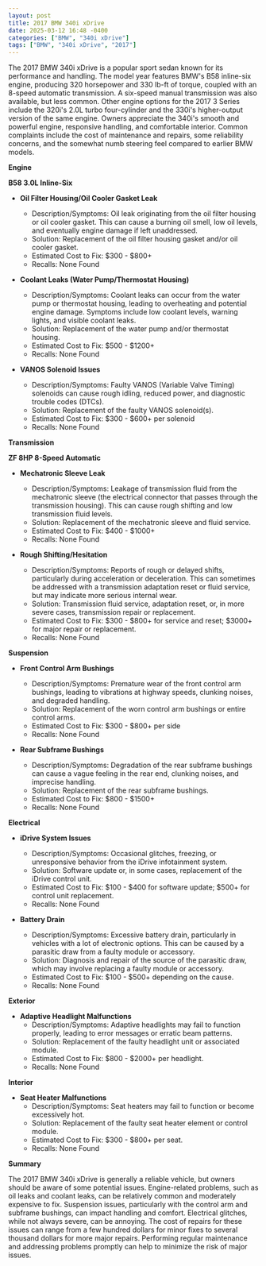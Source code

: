 ```yaml
---
layout: post
title: 2017 BMW 340i xDrive
date: 2025-03-12 16:48 -0400
categories: ["BMW", "340i xDrive"]
tags: ["BMW", "340i xDrive", "2017"]
---
```

The 2017 BMW 340i xDrive is a popular sport sedan known for its performance and handling. The model year features BMW's B58 inline-six engine, producing 320 horsepower and 330 lb-ft of torque, coupled with an 8-speed automatic transmission. A six-speed manual transmission was also available, but less common. Other engine options for the 2017 3 Series include the 320i's 2.0L turbo four-cylinder and the 330i's higher-output version of the same engine. Owners appreciate the 340i's smooth and powerful engine, responsive handling, and comfortable interior. Common complaints include the cost of maintenance and repairs, some reliability concerns, and the somewhat numb steering feel compared to earlier BMW models.

**Engine**

**B58 3.0L Inline-Six**

*   **Oil Filter Housing/Oil Cooler Gasket Leak**
    *   Description/Symptoms: Oil leak originating from the oil filter housing or oil cooler gasket. This can cause a burning oil smell, low oil levels, and eventually engine damage if left unaddressed.
    *   Solution: Replacement of the oil filter housing gasket and/or oil cooler gasket.
    *   Estimated Cost to Fix: $300 - $800+
    *   Recalls: None Found

*   **Coolant Leaks (Water Pump/Thermostat Housing)**
    *   Description/Symptoms: Coolant leaks can occur from the water pump or thermostat housing, leading to overheating and potential engine damage. Symptoms include low coolant levels, warning lights, and visible coolant leaks.
    *   Solution: Replacement of the water pump and/or thermostat housing.
    *   Estimated Cost to Fix: $500 - $1200+
    *   Recalls: None Found

*   **VANOS Solenoid Issues**
    *   Description/Symptoms: Faulty VANOS (Variable Valve Timing) solenoids can cause rough idling, reduced power, and diagnostic trouble codes (DTCs).
    *   Solution: Replacement of the faulty VANOS solenoid(s).
    *   Estimated Cost to Fix: $300 - $600+ per solenoid
    *   Recalls: None Found

**Transmission**

**ZF 8HP 8-Speed Automatic**

*   **Mechatronic Sleeve Leak**
    *   Description/Symptoms: Leakage of transmission fluid from the mechatronic sleeve (the electrical connector that passes through the transmission housing). This can cause rough shifting and low transmission fluid levels.
    *   Solution: Replacement of the mechatronic sleeve and fluid service.
    *   Estimated Cost to Fix: $400 - $1000+
    *   Recalls: None Found

*   **Rough Shifting/Hesitation**
    *   Description/Symptoms: Reports of rough or delayed shifts, particularly during acceleration or deceleration. This can sometimes be addressed with a transmission adaptation reset or fluid service, but may indicate more serious internal wear.
    *   Solution: Transmission fluid service, adaptation reset, or, in more severe cases, transmission repair or replacement.
    *   Estimated Cost to Fix: $300 - $800+ for service and reset; $3000+ for major repair or replacement.
    *   Recalls: None Found

**Suspension**

*   **Front Control Arm Bushings**
    *   Description/Symptoms: Premature wear of the front control arm bushings, leading to vibrations at highway speeds, clunking noises, and degraded handling.
    *   Solution: Replacement of the worn control arm bushings or entire control arms.
    *   Estimated Cost to Fix: $300 - $800+ per side
    *   Recalls: None Found

*   **Rear Subframe Bushings**
    *   Description/Symptoms: Degradation of the rear subframe bushings can cause a vague feeling in the rear end, clunking noises, and imprecise handling.
    *   Solution: Replacement of the rear subframe bushings.
    *   Estimated Cost to Fix: $800 - $1500+
    *   Recalls: None Found

**Electrical**

*   **iDrive System Issues**
    *   Description/Symptoms: Occasional glitches, freezing, or unresponsive behavior from the iDrive infotainment system.
    *   Solution: Software update or, in some cases, replacement of the iDrive control unit.
    *   Estimated Cost to Fix: $100 - $400 for software update; $500+ for control unit replacement.
    *   Recalls: None Found

*   **Battery Drain**
    *   Description/Symptoms: Excessive battery drain, particularly in vehicles with a lot of electronic options. This can be caused by a parasitic draw from a faulty module or accessory.
    *   Solution: Diagnosis and repair of the source of the parasitic draw, which may involve replacing a faulty module or accessory.
    *   Estimated Cost to Fix: $100 - $500+ depending on the cause.
    *   Recalls: None Found

**Exterior**

*   **Adaptive Headlight Malfunctions**
    *   Description/Symptoms: Adaptive headlights may fail to function properly, leading to error messages or erratic beam patterns.
    *   Solution: Replacement of the faulty headlight unit or associated module.
    *   Estimated Cost to Fix: $800 - $2000+ per headlight.
    *   Recalls: None Found

**Interior**

*   **Seat Heater Malfunctions**
    *   Description/Symptoms: Seat heaters may fail to function or become excessively hot.
    *   Solution: Replacement of the faulty seat heater element or control module.
    *   Estimated Cost to Fix: $300 - $800+ per seat.
    *   Recalls: None Found

**Summary**

The 2017 BMW 340i xDrive is generally a reliable vehicle, but owners should be aware of some potential issues. Engine-related problems, such as oil leaks and coolant leaks, can be relatively common and moderately expensive to fix. Suspension issues, particularly with the control arm and subframe bushings, can impact handling and comfort. Electrical glitches, while not always severe, can be annoying. The cost of repairs for these issues can range from a few hundred dollars for minor fixes to several thousand dollars for more major repairs. Performing regular maintenance and addressing problems promptly can help to minimize the risk of major issues.

